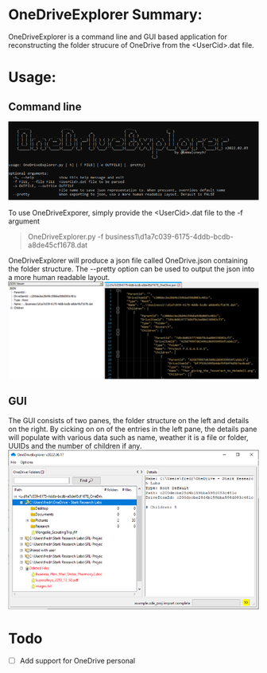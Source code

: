 # OneDriveExplorer Summary:
OneDriveExplorer is a command line and GUI based application for reconstructing the folder strucure of OneDrive from the \<UserCid>.dat file.
# Usage:
## Command line
![](./Images/cmd_help.png)

To use OneDriveExporer, simply provide the \<UserCid>.dat file to the -f argument
> OneDriveExplorer.py -f business1\d1a7c039-6175-4ddb-bcdb-a8de45cf1678.dat

OneDriveExplorer will produce a json file called OneDrive.json containing the folder structure. The --pretty option can be used to output the json into a more human readable layout.
![](./Images/json.png)
## GUI
The GUI consists of two panes, the folder structure on the left and details on the right. By cicking on on of the entries in the left pane, the details pane will populate with various data such as name, weather it is a file or folder, UUIDs and the number of children if any.
![](./Images/gui.png)

# Todo
- [ ] Add support for OneDrive personal